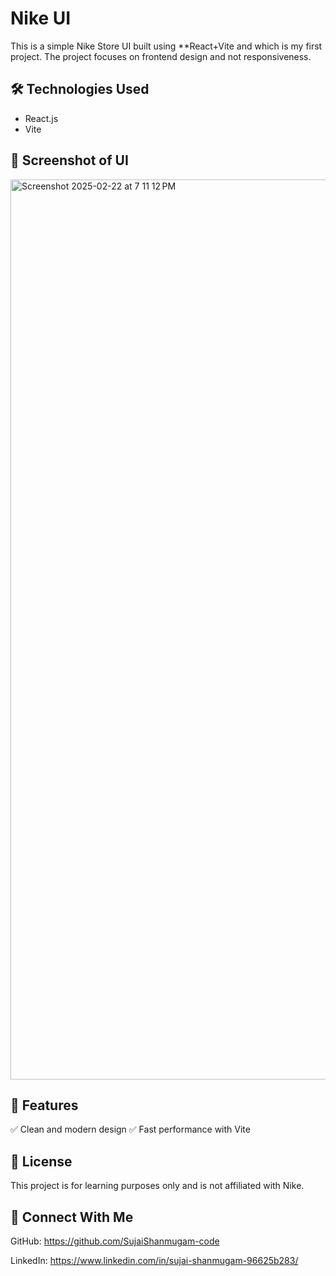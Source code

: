 # Nike UI

This is a simple Nike Store UI built using \*\*React+Vite and which is my first project. The project focuses on frontend design and not responsiveness.

## 🛠 Technologies Used

- React.js
- Vite

## 📸 Screenshot of UI

<img width="1440" alt="Screenshot 2025-02-22 at 7 11 12 PM" src="https://github.com/user-attachments/assets/b24f4d5a-8627-4a09-9a95-3cc988477030" />


## 📌 Features

✅ Clean and modern design
✅ Fast performance with Vite

## 📝 License

This project is for learning purposes only and is not affiliated with Nike.

## 📩 Connect With Me

GitHub: https://github.com/SujaiShanmugam-code

LinkedIn: https://www.linkedin.com/in/sujai-shanmugam-96625b283/
